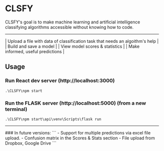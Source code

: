 # CLSFY

CLSFY's goal is to make machine learning and artificial intelligence classifying algorithms
accessible without knowing how to code.
<hr/>

| Upload a file with data of classification task that needs an algoithm's help |
| Build and save a model |
| View model scores & statistics |
| Make informed, useful predictions |


## Usage
### Run React dev server (http://localhost:3000)
```
.\CLSFY\npm start
```
### Run the FLASK server (http://localhost:5000) (from a new terminal)
```
.\CLSFY\npm start\api\venv\Scripts\flask run 
```
<hr/>
### In future versions:
```
 - Support for multiple predictions via excel file upload.
 - Confusion matrix in the Scores & Stats section
 - File upload from Dropbox, Google Drive
```
